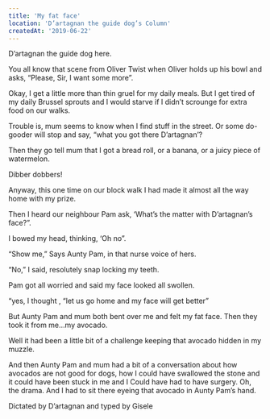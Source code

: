```yaml
---
title: 'My fat face'
location: 'D’artagnan the guide dog’s Column'
createdAt: '2019-06-22'
---
```

D’artagnan the guide dog here.

You all know that scene from Oliver Twist when Oliver holds up his bowl and asks, “Please, Sir, I want some more”.

Okay, I get a little more than thin gruel for my daily meals. But I get tired of my daily Brussel sprouts and I would starve if I didn’t scrounge for extra food on our walks.

Trouble is, mum seems to know when I find stuff in the street. Or some do-gooder will stop and say, “what you got there D’artagnan’?

Then they go tell mum that I got a bread roll, or a banana, or a juicy piece of watermelon.

Dibber dobbers!

Anyway, this one time on our block walk I had made it almost all the way home with my prize.

Then I heard our neighbour Pam ask, ‘What’s the matter with D’artagnan’s face?”.

I bowed my head, thinking, ‘Oh no”.

“Show me,” Says Aunty Pam, in that nurse voice of hers.

“No,” I said, resolutely snap locking my teeth.

Pam got all worried and said my face looked all swollen.

“yes, I thought , “let us go home and my face will get better”

 But Aunty Pam and mum both bent over me and felt my fat face. Then they took it from me…my avocado.

Well it had been a little bit of a challenge keeping that avocado hidden in my muzzle.

And then Aunty Pam and mum had a bit of a conversation about how avocados are not good for dogs, how I could have swallowed the stone and it could have been stuck in me and I Could have had to have surgery.
Oh, the drama. And I had to sit there eyeing that avocado in Aunty Pam’s hand.

Dictated by D’artagnan and typed by Gisele

